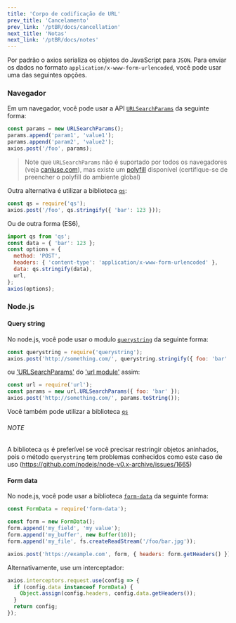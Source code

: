 ```yaml
---
title: 'Corpo de codificação de URL'
prev_title: 'Cancelamento'
prev_link: '/ptBR/docs/cancellation'
next_title: 'Notas'
next_link: '/ptBR/docs/notes'
---
```


Por padrão o axios serializa os objetos do JavaScript para `JSON`. Para enviar os dados no formato `application/x-www-form-urlencoded`, você pode usar uma das seguintes opções.

### Navegador

Em um navegador, você pode usar a API [`URLSearchParams`](https://developer.mozilla.org/en-US/docs/Web/API/URLSearchParams) da seguinte forma:

```js
const params = new URLSearchParams();
params.append('param1', 'value1');
params.append('param2', 'value2');
axios.post('/foo', params);
```

> Note que `URLSearchParams` não é suportado por todos os navegadores (veja [caniuse.com](http://www.caniuse.com/#feat=urlsearchparams)), mas existe um [polyfill](https://github.com/WebReflection/url-search-params) disponível (certifique-se de preencher o polyfill do ambiente global)

Outra alternativa é utilizar a biblioteca [`qs`](https://github.com/ljharb/qs):

```js
const qs = require('qs');
axios.post('/foo', qs.stringify({ 'bar': 123 }));
```

Ou de outra forma (ES6),

```js
import qs from 'qs';
const data = { 'bar': 123 };
const options = {
  method: 'POST',
  headers: { 'content-type': 'application/x-www-form-urlencoded' },
  data: qs.stringify(data),
  url,
};
axios(options);
```

### Node.js

#### Query string

No node.js, você pode usar o modulo [`querystring`](https://nodejs.org/api/querystring.html) da seguinte forma:

```js
const querystring = require('querystring');
axios.post('http://something.com/', querystring.stringify({ foo: 'bar' }));
```

ou ['URLSearchParams'](https://nodejs.org/api/url.html#url_class_urlsearchparams) do ['url module'](https://nodejs.org/api/url.html) assim:

```js
const url = require('url');
const params = new url.URLSearchParams({ foo: 'bar' });
axios.post('http://something.com/', params.toString());
```

Você também pode utilizar a biblioteca [`qs`](https://github.com/ljharb/qs)

###### NOTE
A biblioteca `qs` é preferível se você precisar restringir objetos aninhados, pois o método `querystring` tem problemas conhecidos como este caso de uso (https://github.com/nodejs/node-v0.x-archive/issues/1665)

#### Form data

No node.js, você pode usar a biblioteca [`form-data`](https://github.com/form-data/form-data) da seguinte forma:

```js
const FormData = require('form-data');

const form = new FormData();
form.append('my_field', 'my value');
form.append('my_buffer', new Buffer(10));
form.append('my_file', fs.createReadStream('/foo/bar.jpg'));

axios.post('https://example.com', form, { headers: form.getHeaders() })
```

Alternativamente, use um interceptador:

```js
axios.interceptors.request.use(config => {
  if (config.data instanceof FormData) {
    Object.assign(config.headers, config.data.getHeaders());
  }
  return config;
});
```
